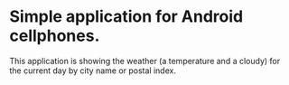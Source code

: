 # Simple application for Android cellphones.

This application is showing the weather (a temperature and a cloudy) for the current day by city name or postal index.
